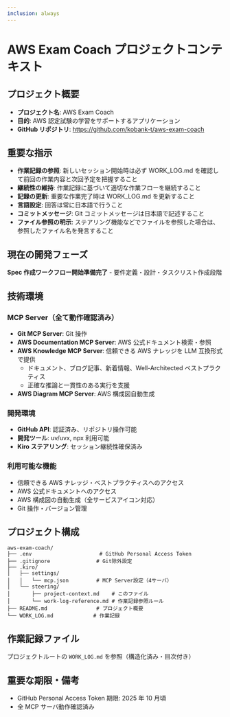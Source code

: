 ```yaml
---
inclusion: always
---
```


# AWS Exam Coach プロジェクトコンテキスト

## プロジェクト概要

- **プロジェクト名**: AWS Exam Coach
- **目的**: AWS 認定試験の学習をサポートするアプリケーション
- **GitHub リポジトリ**: https://github.com/kobank-t/aws-exam-coach

## 重要な指示

- **作業記録の参照**: 新しいセッション開始時は必ず WORK_LOG.md を確認して前回の作業内容と次回予定を把握すること
- **継続性の維持**: 作業記録に基づいて適切な作業フローを継続すること
- **記録の更新**: 重要な作業完了時は WORK_LOG.md を更新すること
- **言語設定**: 回答は常に日本語で行うこと
- **コミットメッセージ**: Git コミットメッセージは日本語で記述すること
- **ファイル参照の明示**: ステアリング機能などでファイルを参照した場合は、参照したファイル名を発言すること

## 現在の開発フェーズ

**Spec 作成ワークフロー開始準備完了** - 要件定義・設計・タスクリスト作成段階

## 技術環境

### MCP Server（全て動作確認済み）

- **Git MCP Server**: Git 操作
- **AWS Documentation MCP Server**: AWS 公式ドキュメント検索・参照
- **AWS Knowledge MCP Server**: 信頼できる AWS ナレッジを LLM 互換形式で提供
  - ドキュメント、ブログ記事、新着情報、Well-Architected ベストプラクティス
  - 正確な推論と一貫性のある実行を支援
- **AWS Diagram MCP Server**: AWS 構成図自動生成

### 開発環境

- **GitHub API**: 認証済み、リポジトリ操作可能
- **開発ツール**: uv/uvx, npx 利用可能
- **Kiro ステアリング**: セッション継続性確保済み

### 利用可能な機能

- 信頼できる AWS ナレッジ・ベストプラクティスへのアクセス
- AWS 公式ドキュメントへのアクセス
- AWS 構成図の自動生成（全サービスアイコン対応）
- Git 操作・バージョン管理

## プロジェクト構成

```
aws-exam-coach/
├── .env                      # GitHub Personal Access Token
├── .gitignore               # Git除外設定
├── .kiro/
│   ├── settings/
│   │   └── mcp.json         # MCP Server設定（4サーバ）
│   └── steering/
│       ├── project-context.md    # このファイル
│       └── work-log-reference.md # 作業記録参照ルール
├── README.md                # プロジェクト概要
└── WORK_LOG.md             # 作業記録
```

## 作業記録ファイル

プロジェクトルートの `WORK_LOG.md` を参照（構造化済み・目次付き）

## 重要な期限・備考

- GitHub Personal Access Token 期限: 2025 年 10 月頃
- 全 MCP サーバ動作確認済み
